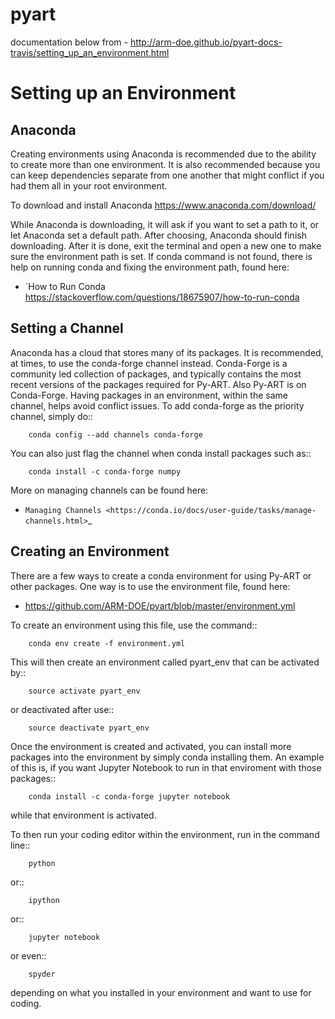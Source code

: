 # pyart

documentation below from - http://arm-doe.github.io/pyart-docs-travis/setting_up_an_environment.html

Setting up an Environment
=========================


Anaconda
--------

Creating environments using Anaconda is recommended due to the ability to
create more than one environment. It is also recommended because you can
keep dependencies separate from one another that might conflict if you had
them all in your root environment.

To download and install Anaconda https://www.anaconda.com/download/

While Anaconda is downloading, it will ask if you want to set a path to it, or
let Anaconda set a default path. After choosing, Anaconda should finish
downloading. After it is done, exit the terminal and open a new one to make
sure the environment path is set. If conda command is not found, there is help
on running conda and fixing the environment path, found here:

* `How to Run Conda https://stackoverflow.com/questions/18675907/how-to-run-conda

Setting a Channel
-----------------

Anaconda has a cloud that stores many of its packages. It is recommended, at
times, to use the conda-forge channel instead. Conda-Forge is a community led
collection of packages, and typically contains the most recent versions of the
packages required for Py-ART. Also Py-ART is on Conda-Forge. Having packages in
an environment, within the same channel, helps avoid conflict issues. To add
conda-forge as the priority channel, simply do::

        conda config --add channels conda-forge

You can also just flag the channel when conda install packages such as::

        conda install -c conda-forge numpy

More on managing channels can be found here:

* `Managing Channels <https://conda.io/docs/user-guide/tasks/manage-channels.html>`_

Creating an Environment
-----------------------

There are a few ways to create a conda environment for using Py-ART or other
packages. One way is to use the environment file, found here:

* https://github.com/ARM-DOE/pyart/blob/master/environment.yml

To create an environment using this file, use the command::

        conda env create -f environment.yml

This will then create an environment called pyart_env that can be activated
by::

        source activate pyart_env

or deactivated after use::

        source deactivate pyart_env

Once the environment is created and activated, you can install more packages
into the environment by simply conda installing them. An example of this is,
if you want Jupyter Notebook to run in that enviroment with those packages::

        conda install -c conda-forge jupyter notebook

while that environment is activated. 

 To then run your coding editor within the
environment, run in the command line::

        python

or::

        ipython

or::

        jupyter notebook

or even::

        spyder

depending on what you installed in your environment and want to use for coding.

